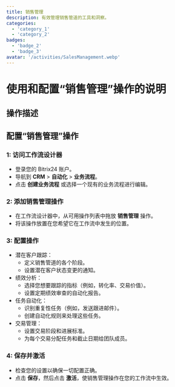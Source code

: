 ```yaml
---
title: 销售管理
description: 有效管理销售管道的工具和洞察。
categories: 
  - 'category_1'
  - 'category_2'
badges: 
  - 'badge_2'
  - 'badge_3'
avatar: '/activities/SalesManagement.webp'
---
```


# 使用和配置“销售管理”操作的说明

## 操作描述

## **配置“销售管理”操作**

### 1: 访问工作流设计器
- 登录您的 Bitrix24 账户。
- 导航到 **CRM** > **自动化** > **业务流程**。
- 点击 **创建业务流程** 或选择一个现有的业务流程进行编辑。

### 2: 添加销售管理操作
- 在工作流设计器中，从可用操作列表中拖放 **销售管理** 操作。
- 将该操作放置在您希望它在工作流中发生的位置。

### 3: 配置操作
- 潜在客户跟踪：
  - 定义销售管道的各个阶段。
  - 设置潜在客户状态变更的通知。
- 绩效分析：
  - 选择您想要跟踪的指标（例如，转化率、交易价值）。
  - 设置定期绩效审查的自动化报告。
- 任务自动化：
  - 识别重复性任务（例如，发送跟进邮件）。
  - 创建自动化规则来处理这些任务。
- 交易管理：
  - 设置交易阶段和进展标准。
  - 为每个交易分配任务和截止日期给团队成员。

### 4: 保存并激活
- 检查您的设置以确保一切配置正确。
- 点击 **保存**，然后点击 **激活**，使销售管理操作在您的工作流中生效。